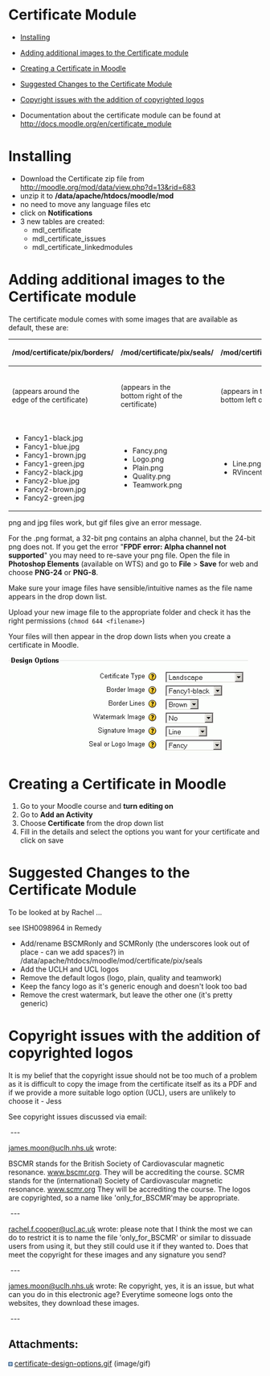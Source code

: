 # Certificate Module

-   [Installing](#CertificateModule-Installing)
-   [Adding additional images to the Certificate module](#CertificateModule-AddingadditionalimagestotheCertificatemodule)
-   [Creating a Certificate in Moodle](#CertificateModule-CreatingaCertificateinMoodle)
-   [Suggested Changes to the Certificate Module](#CertificateModule-SuggestedChangestotheCertificateModule)
-   [Copyright issues with the addition of copyrighted logos](#CertificateModule-Copyrightissueswiththeadditionofcopyrightedlogos)

-   Documentation about the certificate module can be found at <http://docs.moodle.org/en/certificate_module>

# Installing

-   Download the Certificate zip file from <http://moodle.org/mod/data/view.php?d=13&rid=683>
-   unzip it to **/data/apache/htdocs/moodle/mod**
-   no need to move any language files etc
-   click on **Notifications**
-   3 new tables are created:
    -   mdl\_certificate
    -   mdl\_certificate\_issues
    -   mdl\_certificate\_linkedmodules

# Adding additional images to the Certificate module

The certificate module comes with some images that are available as default, these are:

<table>
<colgroup>
<col width="25%" />
<col width="25%" />
<col width="25%" />
<col width="25%" />
</colgroup>
<thead>
<tr class="header">
<th><p>/mod/certificate/pix/borders/<br />
</p></th>
<th><p>/mod/certificate/pix/seals/<br />
</p></th>
<th><p>/mod/certificate/pix/signatures/</p></th>
<th><p>/mod/certificate/pix/watermarks/</p></th>
</tr>
</thead>
<tbody>
<tr class="odd">
<td><p>(appears around the<br />
edge of the certificate)<br />
</p></td>
<td><p>(appears in the<br />
bottom right of the certificate)<br />
</p></td>
<td><p>(appears in the<br />
bottom left of the certificate)<br />
</p></td>
<td><p>(appears in the background<br />
of the certificate, must be big and light enough<br />
to fill the certificate page and<br />
not make the text hard to read)<br />
</p></td>
</tr>
<tr class="even">
<td><ul>
<li>Fancy1-black.jpg</li>
<li>Fancy1-blue.jpg</li>
<li>Fancy1-brown.jpg</li>
<li>Fancy1-green.jpg</li>
<li>Fancy2-black.jpg</li>
<li>Fancy2-blue.jpg</li>
<li>Fancy2-brown.jpg</li>
<li>Fancy2-green.jpg</li>
</ul></td>
<td><ul>
<li>Fancy.png</li>
<li>Logo.png</li>
<li>Plain.png</li>
<li>Quality.png</li>
<li>Teamwork.png</li>
</ul></td>
<td><ul>
<li>Line.png</li>
<li>RVincent.png</li>
</ul></td>
<td><ul>
<li>Crest.png</li>
<li>Fleursdelis.png</li>
</ul></td>
</tr>
</tbody>
</table>

png and jpg files work, but gif files give an error message.

For the .png format, a 32-bit png contains an alpha channel, but the 24-bit png does not. If you get the error "**FPDF error: Alpha channel not supported**" you may need to re-save your png file. Open the file in **Photoshop Elements** (available on WTS) and go to **File** &gt; **Save** for web and choose **PNG-24** or **PNG-8**.

Make sure your image files have sensible/intuitive names as the file name appears in the drop down list.

Upload your new image file to the appropriate folder and check it has the right permissions (`chmod 644 <filename>`)

Your files will then appear in the drop down lists when you create a certificate in Moodle.

![](attachments/3670276/5865596.gif)

# Creating a Certificate in Moodle

1.  Go to your Moodle course and **turn editing on**
2.  Go to **Add an Activity**
3.  Choose **Certificate** from the drop down list
4.  Fill in the details and select the options you want for your certificate and click on save

# Suggested Changes to the Certificate Module

To be looked at by Rachel ...

see ISH0098964 in Remedy

-   Add/rename BSCMRonly and SCMRonly (the underscores look out of place - can we add spaces?) in /data/apache/htdocs/moodle/mod/certificate/pix/seals
-   Add the UCLH and UCL logos
-   Remove the default logos (logo, plain, quality and teamwork)
-   Keep the fancy logo as it's generic enough and doesn't look too bad
-   Remove the crest watermark, but leave the other one (it's pretty generic)

# Copyright issues with the addition of copyrighted logos

It is my belief that the copyright issue should not be too much of a problem as it is difficult to copy the image from the certificate itself as its a PDF and if we provide a more suitable logo option (UCL), users are unlikely to choose it - Jess

See copyright issues discussed via email:

 ---

james.moon@uclh.nhs.uk wrote:

BSCMR stands for the British Society of Cardiovascular magnetic resonance. www.bscmr.org. They will be accrediting the course.
SCMR stands for the (international) Society of Cardiovascular magnetic resonance. www.scmr.org They will be accrediting the course.
The logos are copyrighted, so a name like 'only\_for\_BSCMR'may be appropriate.

 ---

rachel.f.cooper@ucl.ac.uk wrote:
please note that I think the most we can do to restrict it is to name the file 'only\_for\_BSCMR' or similar to dissuade users from using it, but they still could use it if they wanted to. Does that meet the copyright for these images and any signature you send?

 ---

james.moon@uclh.nhs.uk wrote:
Re copyright, yes, it is an issue, but what can you do in this electronic age? Everytime someone logs onto the websites, they download these images.

 ---

## Attachments:

<img src="images/icons/bullet_blue.gif" width="8" height="8" /> [certificate-design-options.gif](attachments/3670276/5865596.gif) (image/gif)

